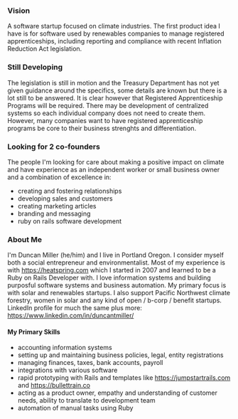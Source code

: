 ### Vision

A software startup focused on climate industries. The first product idea I have is for software used by renewables companies to manage registered apprenticeships, including reporting and compliance with recent Inflation Reduction Act legislation.

### Still Developing
The legislation is still in motion and the Treasury Department has not yet given guidance around the specifics, some details are known but there is a lot still to be answered. It is clear however that Registered Apprenticeship Programs will be required. There may be development of centralized systems so each individual company does not need to create them. However, many companies want to have registered apprenticeship programs be core to their business strenghts and differentiation.

### Looking for 2 co-founders
The people I'm looking for care about making a positive impact on climate and have experience as an independent worker or small business owner and a combination of excellence in:

* creating and fostering relationships
* developing sales and customers
* creating marketing articles
* branding and messaging
* ruby on rails software development

### About Me

I'm Duncan Miller (he/him) and I live in Portland Oregon. I consider myself both a social entrepreneur and environmentalist. Most of my experience is with https://heatspring.com which I started in 2007 and learned to be a Ruby on Rails Developer with. I love information systems and building purposful software systems and business automation. My primary focus is with solar and renewables startups. I also support Pacific Northwest climate forestry, women in solar and any kind of open / b-corp / benefit startups. LinkedIn profile for much the same plus more: https://www.linkedin.com/in/duncantmiller/

#### My Primary Skills

* accounting information systems
* setting up and maintaining business policies, legal, entity registrations
* managing finances, taxes, bank accounts, payroll
* integrations with various software
* rapid prototyping with Rails and templates like https://jumpstartrails.com and https://bullettrain.co
* acting as a product owner, empathy and understanding of customer needs, ability to translate to development team
* automation of manual tasks using Ruby
